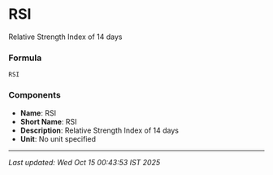 # RSI
Relative Strength Index of 14 days

### Formula
```text
RSI
```


### Components
- **Name**: RSI
- **Short Name**: RSI
- **Description**: Relative Strength Index of 14 days
- **Unit**: No unit specified

---
*Last updated: Wed Oct 15 00:43:53 IST 2025*
